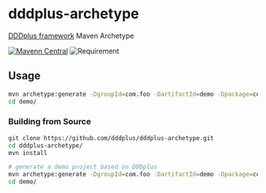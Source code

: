 # dddplus-archetype
[DDDplus framework](https://github.com/funkygao/cp-ddd-framework) Maven Archetype

[![Mavenn Central](https://img.shields.io/maven-central/v/io.github.dddplus/dddplus.svg?label=Maven%20Central)](https://search.maven.org/search?q=a:dddplus-archetype)
![Requirement](https://img.shields.io/badge/JDK-8+-green.svg)

## Usage

``` bash
mvn archetype:generate -DgroupId=com.foo -DartifactId=demo -Dpackage=com.foo -Dversion=1.0.0-SNAPSHOT -DarchetypeGroupId=io.github.dddplus -DarchetypeArtifactId=dddplus-archetype -DarchetypeVersion=1.0.1 -DinteractiveMode=false
cd demo/
```

### Building from Source

``` bash
git clone https://github.com/dddplus/dddplus-archetype.git
cd dddplus-archetype/
mvn install

# generate a demo project based on DDDplus
mvn archetype:generate -DgroupId=com.foo -DartifactId=demo -Dpackage=com.foo -Dversion=1.0.0-SNAPSHOT -DarchetypeGroupId=io.github.dddplus -DarchetypeArtifactId=dddplus-archetype -DarchetypeVersion=1.0.1 -DinteractiveMode=false -DarchetypeCatalog=internal
cd demo/
```
